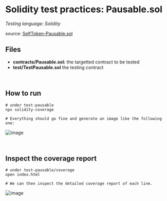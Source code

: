 # Solidity test practices: Pausable.sol


*Testing language: Solidity*

source: [SelfToken-Pausable.sol](https://github.com/selftoken-projects/self-token/blob/master/contracts/openzeppelin-solidity/lifecycle/Pausable.sol)

## Files
- **contracts/Pausable.sol:**
the targetted contract to be tested
- **test/TestPausable.sol**
the testing contract

<br>

## How to run
```
# under test-pausable
npx solidity-coverage

# Everything should go fine and generate an image like the following one:
```

![image](https://github.com/tienshaoku/Smart-Contract-Modular-Template/blob/master/examples/TCI_Shao/test-Pausable.sol/report_in_terminal.png)

<br>

## Inspect the coverage report
```
# under test-pausable/coverage
open index.html

# We can then inspect the detailed coverage report of each line.
```

![image](https://github.com/tienshaoku/Smart-Contract-Modular-Template/blob/master/examples/TCI_Shao/test-Pausable.sol/html_report.png)
